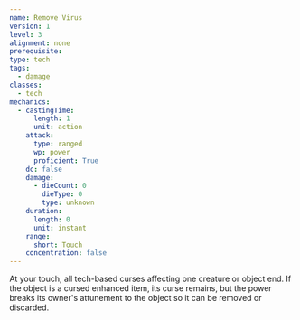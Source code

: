```yaml
---
name: Remove Virus
version: 1
level: 3
alignment: none
prerequisite: 
type: tech
tags:
  - damage
classes:
  - tech
mechanics:
  - castingTime:
      length: 1
      unit: action
    attack:
      type: ranged
      wp: power
      proficient: True
    dc: false
    damage:
      - dieCount: 0
        dieType: 0
        type: unknown
    duration:
      length: 0
      unit: instant
    range:
      short: Touch
    concentration: false
---
```

At your touch, all tech-based curses affecting one creature or object end. If the object is a cursed enhanced item, its curse remains, but the power breaks its owner's attunement to the object so it can be removed or discarded.
    